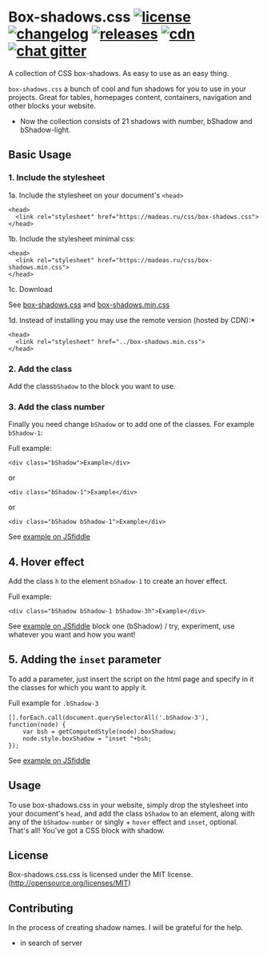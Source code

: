 # Box-shadows.css <a href="/LICENSE"><img src="http://madeas.ru/img/git/license.svg" alt="license"></a> <a href="/CHANGELOG.md"><img src="http://madeas.ru/img/git/changelog.svg" alt="changelog"></a> <a href="https://github.com/madeas/box-shadows.css/releases"><img src="http://madeas.ru/img/git/release.svg" alt="releases"></a> <a href="https://cdnjs.com/"><img src="http://madeas.ru/img/git/cdnjs.svg" alt="cdn"></a> <a href="https://gitter.im/andrejsharapov/box-shadows.css"><img src="http://madeas.ru/img/git/gitter.svg" alt="chat gitter"></a>
A collection of CSS box-shadows. As easy to use as an easy thing.

<code>box-shadows.css</code> a bunch of cool and fun shadows for you to use in your projects. Great for tables, homepages content, containers, navigation and other blocks your website.

* Now the collection consists of 21 shadows with number, bShadow and bShadow-light.

## Basic Usage

### 1. Include the stylesheet
1a. Include the stylesheet on your document's <code>&lt;head&gt;</code>
>
    <head>
      <link rel="stylesheet" href="https://madeas.ru/css/box-shadows.css">
    </head>
    
1b. Include the stylesheet minimal css:
>
    <head>
      <link rel="stylesheet" href="https://madeas.ru/css/box-shadows.min.css">
    </head>
    
1c. Download

See [box-shadows.css][link3] and [box-shadows.min.css][link4]
    
1d. Instead of installing you may use the remote version (hosted by CDN):*
>
    <head>
      <link rel="stylesheet" href="../box-shadows.min.css">
    </head>

### 2. Add the class
Add the class<code>bShadow</code> to the block you want to use.

### 3. Add the class number
Finally you need change <code>bShadow</code> or to add one of the classes. For example <code>bShadow-1</code>:

Full example:
>
    <div class="bShadow">Example</div> 
or
>   
    <div class="bShadow-1">Example</div>
or
>   
    <div class="bShadow bShadow-1">Example</div>

See [example on JSfiddle][link1]

## 4. Hover effect

Add the class <code>h</code> to the element <code>bShadow-1</code> to create an hover effect.

Full example:
>
    <div class="bShadow bShadow-1 bShadow-3h">Example</div>

See [example on JSfiddle][link2] block one (bShadow) / try, experiment, use whatever you want and how you want!

## 5. Adding the <code>inset</code> parameter
To add a parameter, just insert the script on the html page and specify in it the classes for which you want to apply it.

Full example for <code>.bShadow-3</code>
>
    [].forEach.call(document.querySelectorAll('.bShadow-3'), function(node) {
	    var bsh = getComputedStyle(node).boxShadow;
	    node.style.boxShadow = "inset "+bsh;
    });
    
 See [example on JSfiddle][link5]

## Usage
To use box-shadows.css in your website, simply drop the stylesheet into your document's <code>head</code>, and add the class <code>bShadow</code> to an element, along with any of the <code>bShadow-number</code> or singly + <code>hover</code> effect and <code>inset</code>, optional. That's all! You've got a CSS block with shadow.

## License
Box-shadows.css.css is licensed under the MIT license. (http://opensource.org/licenses/MIT)

## Contributing
In the process of creating shadow names. I will be grateful for the help.

* in search of server

[link1]: https://jsfiddle.net/madeas/o7v3awLs/11/
[link2]: https://jsfiddle.net/madeas/o7v3awLs/9/
[link5]: https://jsfiddle.net/madeas/o7v3awLs/10/
[link3]: https://madeas.ru/css/box-shadows.css
[link4]: https://madeas.ru/css/box-shadows.min.css

